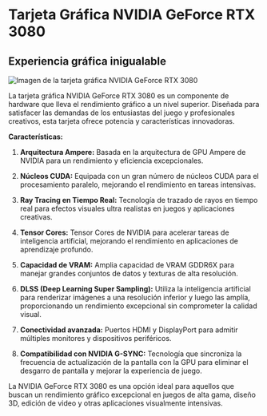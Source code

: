 # Tarjeta Gráfica NVIDIA GeForce RTX 3080

## Experiencia gráfica inigualable

![Imagen de la tarjeta gráfica NVIDIA GeForce RTX 3080](https://m.media-amazon.com/images/I/61juKdIql1L.jpg)

La tarjeta gráfica NVIDIA GeForce RTX 3080 es un componente de hardware que lleva el rendimiento gráfico a un nivel superior. Diseñada para satisfacer las demandas de los entusiastas del juego y profesionales creativos, esta tarjeta ofrece potencia y características innovadoras.

**Características:**

1. **Arquitectura Ampere:** Basada en la arquitectura de GPU Ampere de NVIDIA para un rendimiento y eficiencia excepcionales.

2. **Núcleos CUDA:** Equipada con un gran número de núcleos CUDA para el procesamiento paralelo, mejorando el rendimiento en tareas intensivas.

3. **Ray Tracing en Tiempo Real:** Tecnología de trazado de rayos en tiempo real para efectos visuales ultra realistas en juegos y aplicaciones creativas.

4. **Tensor Cores:** Tensor Cores de NVIDIA para acelerar tareas de inteligencia artificial, mejorando el rendimiento en aplicaciones de aprendizaje profundo.

5. **Capacidad de VRAM:** Amplia capacidad de VRAM GDDR6X para manejar grandes conjuntos de datos y texturas de alta resolución.

6. **DLSS (Deep Learning Super Sampling):** Utiliza la inteligencia artificial para renderizar imágenes a una resolución inferior y luego las amplía, proporcionando un rendimiento excepcional sin comprometer la calidad visual.

7. **Conectividad avanzada:** Puertos HDMI y DisplayPort para admitir múltiples monitores y dispositivos periféricos.

8. **Compatibilidad con NVIDIA G-SYNC:** Tecnología que sincroniza la frecuencia de actualización de la pantalla con la GPU para eliminar el desgarro de pantalla y mejorar la experiencia de juego.

La NVIDIA GeForce RTX 3080 es una opción ideal para aquellos que buscan un rendimiento gráfico excepcional en juegos de alta gama, diseño 3D, edición de video y otras aplicaciones visualmente intensivas.